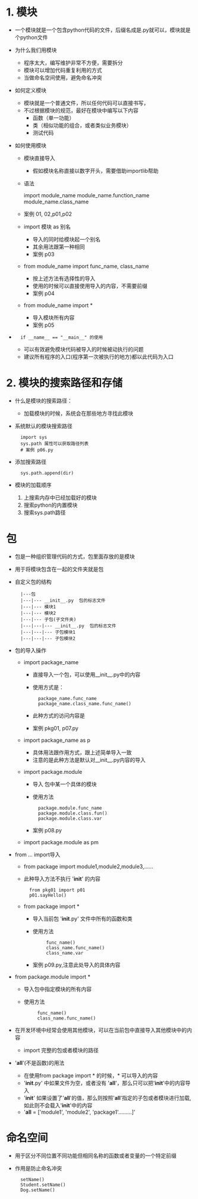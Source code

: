 # 1. 模块
* 一个模块就是一个包含python代码的文件，后缀名成是.py就可以，模块就是个python文件
* 为什么我们用模块
    * 程序太大，编写维护非常不方便，需要拆分
    * 模块可以增加代码重复利用的方式
    * 当做命名空间使用，避免命名冲突
* 如何定义模块
    * 模块就是一个普通文件，所以任何代码可以直接书写，
    * 不过根据模块的规范，最好在模块中编写以下内容
        * 函数（单一功能）
        * 类（相似功能的组合，或者类似业务模块）
        * 测试代码
* 如何使用模块
    * 模块直接导入
        * 假如模块名称直接以数字开头，需要借助importlib帮助
    * 语法
        
        import module_name 
        module_name.function_name 
        module_name.class_name
        
    * 案例 01, 02,p01,p02
    * import 模块 as 别名
        * 导入的同时给模块起一个别名
        * 其余用法跟第一种相同
        * 案例 p03
    * from module_name import func_name, class_name
        * 按上述方法有选择性的导入
        * 使用的时候可以直接使用导入的内容，不需要前缀
        * 案例 p04
        
    * from module_name import *
        * 导入模块所有内容
        * 案例 p05

*       if __name__ == "__main__" 的使用        
    * 可以有效避免模块代码被导入的时候被动执行的问题
    * 建议所有程序的入口(程序第一次被执行的地方)都以此代码为入口
    
# 2. 模块的搜索路径和存储
 * 什么是模块的搜索路径：
    * 加载模块的时候，系统会在那些地方寻找此模块
* 系统默认的模块搜索路径

        import sys
        sys.path 属性可以获取路径列表
        # 案例 p06.py
* 添加搜索路径
    
        sys.path.append(dir)
        
* 模块的加载顺序
    1. 上搜索内存中已经加载好的模块
    2. 搜索python的内置模块
    3. 搜索sys.path路径
  
    
# 包
* 包是一种组织管理代码的方式，包里面存放的是模块 
* 用于将模块包含在一起的文件夹就是包
* 自定义包的结构

        |---包
        |---|--- __init__.py  包的标志文件
        |---|--- 模块1
        |---|--- 模块2
        |---|--- 子包(子文件夹)
        |---|---|--- __init__.py  包的标志文件
        |---|---|--- 子包模块1
        |---|---|--- 子包模块2
        
* 包的导入操作
    * import package_name
        * 直接导入一个包，可以使用__init__.py中的内容
        * 使用方式是：
        
                package_name.func_name
                package_name.class_name.func_name()
            
        * 此种方式的访问内容是
        * 案例 pkg01, p07.py
 
    * import package_name as p
        * 具体用法跟作用方式，跟上述简单导入一致
        * 注意的是此种方法是默认对__init__.py内容的导入 
        
    * import package.module
        * 导入 包中某一个具体的模块
        * 使用方法
        
                package.module.func_name
                package.module.class.fun()
                package.module.class.var
        * 案例 p08.py  
    * import package.module as pm

* from ... import导入
    * from package import module1,module2,module3,......
    * 此种导入方法不执行 '__init__' 的内容   
    
            from pkg01 import p01
            p01.sayHello()
            
    * from package import *
        * 导入当前包 '__init__.py' 文件中所有的函数和类
        * 使用方法
        
                   func_name()
                   class_name.func_name()
                   class_name.var 
        * 案例 p09.py,注意此处导入的具体内容
        
* from package.module import *
    * 导入包中指定模块的所有内容
    * 使用方法
    
               func_name()
               class_name.func_name() 
               
* 在开发环境中经常会使用其他模块，可以在当前包中直接导入其他模块中的内容
    * import 完整的包或者模块的路径
    
* '__all__'(不是函数)的用法
    * 在使用from package import * 的时候，* 可以导入的内容    
    * '__init__.py' 中如果文件为空，或者没有 '__all__'，那么只可以把'__init__'中的内容导入
    * '__init__' 如果设置了'__all__'的值，那么则按照'__all__'指定的子包或者模块进行加载,如此则不会载入'__init__'中的内容
    * '__all__ = ['module1', 'module2', 'package1'.........]'  
    
    
# 命名空间
* 用于区分不同位置不同功能但相同名称的函数或者变量的一个特定前缀
* 作用是防止命名冲突
        
        setName()
        Student.setName()
        Dog.setName()                                                       